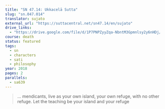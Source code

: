 ```yaml
---
title: "SN 47.14: Ukkacelā Sutta"
slug: "sn.047.014"
translator: sujato
external_url: "https://suttacentral.net/sn47.14/en/sujato"
drive_links: 
  - "https://drive.google.com/file/d/1P7PNPZyyZqa-NbntM3Gpmnlsy2y6nHDj/view?usp=drivesdk"
course: death
status: featured
tags:
  - sn
  - characters
  - sati
  - philosophy
year: 2018
pages: 2
parallels:
  - sa639
---
```


> … mendicants, live as your own island, your own refuge, with no other refuge. Let the teaching be your island and your refuge
